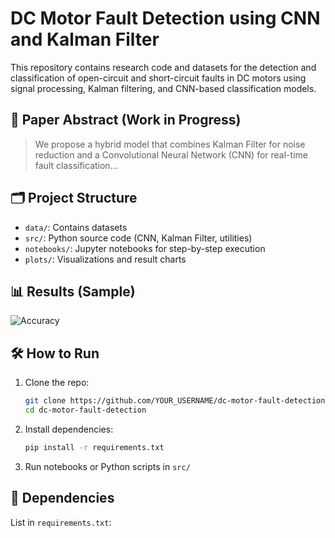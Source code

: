 # DC Motor Fault Detection using CNN and Kalman Filter

This repository contains research code and datasets for the detection and classification of open-circuit and short-circuit faults in DC motors using signal processing, Kalman filtering, and CNN-based classification models.

## 📄 Paper Abstract (Work in Progress)
> We propose a hybrid model that combines Kalman Filter for noise reduction and a Convolutional Neural Network (CNN) for real-time fault classification...

## 🗂️ Project Structure

- `data/`: Contains datasets
- `src/`: Python source code (CNN, Kalman Filter, utilities)
- `notebooks/`: Jupyter notebooks for step-by-step execution
- `plots/`: Visualizations and result charts

## 📊 Results (Sample)
![Accuracy](plots/accuracy_comparison.png)

## 🛠️ How to Run

1. Clone the repo:
    ```bash
    git clone https://github.com/YOUR_USERNAME/dc-motor-fault-detection.git
    cd dc-motor-fault-detection
    ```

2. Install dependencies:
    ```bash
    pip install -r requirements.txt
    ```

3. Run notebooks or Python scripts in `src/`

## 📌 Dependencies

List in `requirements.txt`:
